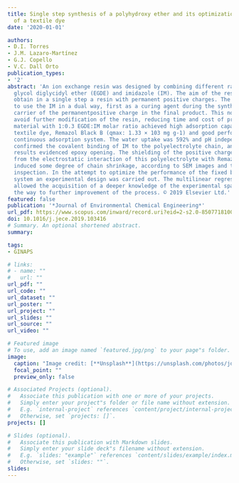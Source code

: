 ```yaml
---
title: Single step synthesis of a polyhydroxy ether and its optimization to adsorption
  of a textile dye
date: '2020-01-01'

authors:
- D.I. Torres
- J.M. Lazaro-Martínez
- G.J. Copello
- V.C. Dall Orto
publication_types:
- '2'
abstract: 'An ion exchange resin was designed by combining different ratios of ethylene
  glycol diglycidyl ether (EGDE) and imidazole (IM). The aim of the research was to
  obtain in a single step a resin with permanent positive charges. The strategy was
  to use the IM in a dual way, first as a curing agent during the synthesis and as
  carrier of the permanentpositive charge in the final product. This novel procedure
  avoid further modification of the resin, reducing time and cost of production. The
  material with 1:0.3 EGDE:IM molar ratio achieved high adsorption capacity for the
  textile dye, Remazol Black B (qmax: 1.33 × 103 mg g-1) and good performance in a
  continuous adsorption system. The water uptake was 592% and pH independent. 1H-NMR
  confirmed the covalent binding of IM to the polyelectrolyte chain, and the FTIR
  results evidenced epoxy opening. The shielding of the positive charge resulting
  from the electrostatic interaction of this polyelectrolyte with Remazol Black B
  induced some degree of chain shrinkage, according to SEM images and to the visual
  inspection. In the attempt to optimize the performance of the fixed bed adsorption
  system an experimental design was carried out. The multilinear regression model
  allowed the acquisition of a deeper knowledge of the experimental space and opening
  the way to further improvement of the process. © 2019 Elsevier Ltd.'
featured: false
publication: '*Journal of Environmental Chemical Engineering*'
url_pdf: https://www.scopus.com/inward/record.uri?eid=2-s2.0-85077181005&doi=10.1016%2fj.jece.2019.103416&partnerID=40&md5=9952b4865de778635f7a18f7fcbedb90
doi: 10.1016/j.jece.2019.103416
# Summary. An optional shortened abstract.
summary: 

tags:
- GINAPS

# links:
# - name: ""
#   url: ""
url_pdf: ""
url_code: ""
url_dataset: ""
url_poster: ""
url_project: ""
url_slides: ""
url_source: ""
url_video: ""

# Featured image
# To use, add an image named `featured.jpg/png` to your page"s folder. 
image:
  caption: "Image credit: [**Unsplash**](https://unsplash.com/photos/jdD8gXaTZsc)"
  focal_point: ""
  preview_only: false

# Associated Projects (optional).
#   Associate this publication with one or more of your projects.
#   Simply enter your project"s folder or file name without extension.
#   E.g. `internal-project` references `content/project/internal-project/index.md`.
#   Otherwise, set `projects: []`.
projects: []

# Slides (optional).
#   Associate this publication with Markdown slides.
#   Simply enter your slide deck"s filename without extension.
#   E.g. `slides: "example"` references `content/slides/example/index.md`.
#   Otherwise, set `slides: ""`.
slides:
---
```


